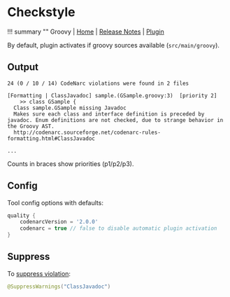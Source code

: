 # Checkstyle

!!! summary ""
    Groovy | 
    [Home](http://codenarc.sourceforge.net) | 
    [Release Notes](https://github.com/CodeNarc/CodeNarc/blob/master/CHANGELOG.md) |
    [Plugin](https://docs.gradle.org/current/userguide/codenarc_plugin.html)     
    
By default, plugin activates if groovy sources available (`src/main/groovy`).    


## Output

```
24 (0 / 10 / 14) CodeNarc violations were found in 2 files

[Formatting | ClassJavadoc] sample.(GSample.groovy:3)  [priority 2]
	>> class GSample {
  Class sample.GSample missing Javadoc
  Makes sure each class and interface definition is preceded by javadoc. Enum definitions are not checked, due to strange behavior in the Groovy AST.
  http://codenarc.sourceforge.net/codenarc-rules-formatting.html#ClassJavadoc
  
...  
```

Counts in braces show priorities (p1/p2/p3).

## Config

Tool config options with defaults:

```groovy
quality {
    codenarcVersion = '2.0.0'
    codenarc = true // false to disable automatic plugin activation
}
```

## Suppress

To [suppress violation](http://codenarc.sourceforge.net/codenarc-configuring-rules.html#Suppressing_A_Rule_From_Within_Source_Code):

```java
@SuppressWarnings("ClassJavadoc")
```